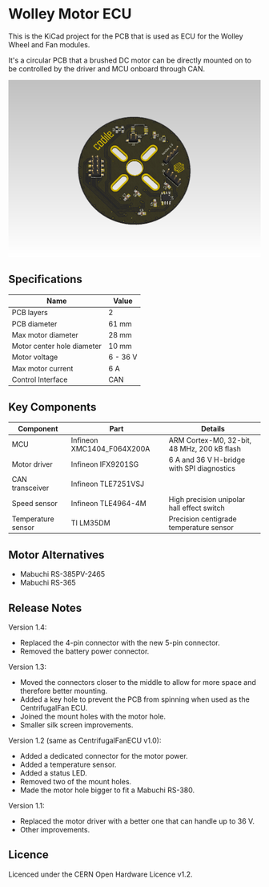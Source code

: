Wolley Motor ECU
================

This is the KiCad project for the PCB that is used as ECU for the Wolley Wheel
and Fan modules.

It's a circular PCB that a brushed DC motor can be directly mounted on to be
controlled by the driver and MCU onboard through CAN.

![PCB rendered in KiCad](Motor_ECU.png)

Specifications
--------------

| Name                       | Value    |
| -------------------------- | -------- |
| PCB layers                 | 2        |
| PCB diameter               | 61 mm    |
| Max motor diameter         | 28 mm    |
| Motor center hole diameter | 10 mm    |
| Motor voltage              | 6 - 36 V |
| Max motor current          | 6 A      |
| Control Interface          | CAN      |

Key Components
--------------

| Component | Part | Details |
| --------- | ---- | ------- |
| MCU | Infineon XMC1404_F064X200A | ARM Cortex-M0, 32-bit, 48 MHz, 200 kB flash |
| Motor driver | Infineon IFX9201SG | 6 A and 36 V H-bridge with SPI diagnostics |
| CAN transceiver | Infineon TLE7251VSJ | |
| Speed sensor | Infineon TLE4964-4M | High precision unipolar hall effect switch |
| Temperature sensor | TI LM35DM | Precision centigrade temperature sensor |

Motor Alternatives
------------------

 - Mabuchi RS-385PV-2465
 - Mabuchi RS-365

Release Notes
-------------

Version 1.4:
 - Replaced the 4-pin connector with the new 5-pin connector.
 - Removed the battery power connector.

Version 1.3:
 - Moved the connectors closer to the middle to allow for more space and
   therefore better mounting.
 - Added a key hole to prevent the PCB from spinning when used as the
   CentrifugalFan ECU.
 - Joined the mount holes with the motor hole.
 - Smaller silk screen improvements.

Version 1.2 (same as CentrifugalFanECU v1.0):
 - Added a dedicated connector for the motor power.
 - Added a temperature sensor.
 - Added a status LED.
 - Removed two of the mount holes.
 - Made the motor hole bigger to fit a Mabuchi RS-380.

Version 1.1:
 - Replaced the motor driver with a better one that can handle up to 36 V.
 - Other improvements.

Licence
-------

Licenced under the CERN Open Hardware Licence v1.2.

